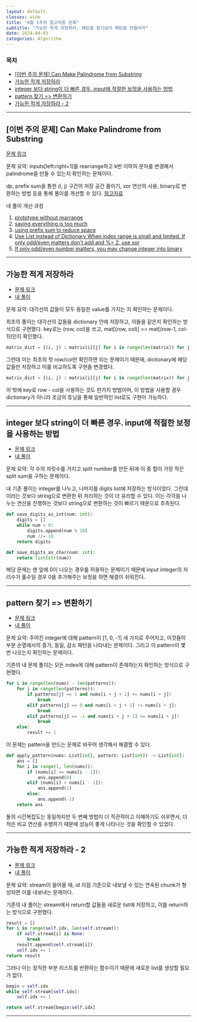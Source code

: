 ```yaml
---
layout: default
classes: wide
title: "4월 1주차 알고리즘 문제"
subtitle: "가능한 적게 저장하라, 패턴을 찾기보다 패턴을 만들어라"
date: 2024-04-03
categories: Algorithm
---
```


### 목차

- [\[이번 주의 문제\] Can Make Palindrome from Substring](#이번-주의-문제-can-make-palindrome-from-substring)
- [가능한 적게 저장하라](#가능한-적게-저장하라)
- [integer 보다 string이 더 빠른 경우. input에 적절한 보정을 사용하는 방법](#integer-보다-string이-더-빠른-경우-input에-적절한-보정을-사용하는-방법)
- [pattern 찾기 =\> 변환하기](#pattern-찾기--변환하기)
- [가능한 적게 저장하라 - 2](#가능한-적게-저장하라---2)

---

## [이번 주의 문제] Can Make Palindrome from Substring

[문제 링크](https://leetcode.com/problems/can-make-palindrome-from-substring/description/)

문제 요약: inputs[left:right+1]를 rearrange하고 k번 이하의 문자를 변경해서 palindrome을 만들 수 있는지 확인하는 문제이다.

dp, prefix sum을 통한 (i, j) 구간의 저장 공간 줄이기, xor 연산의 사용, binary로 변환하는 방법 등을 통해 풀이를 개선할 수 있다. [참고자료](https://leetcode.com/problems/can-make-palindrome-from-substring/solutions/371999/python-100-runtime-and-memory/)

내 풀이 개선 과정

1. [prototype without rearrange](https://github.com/kaestro/algorithms_v3/commit/4e0178afb27014628516dc2a47c0c557b9969d19)
2. [saving everything is too much](https://github.com/kaestro/algorithms_v3/commit/3e5f988d9bf8e79222c52e4d2f4bb22d6034436c)
3. [using prefix sum to reduce space](https://github.com/kaestro/algorithms_v3/commit/78b0945d61b74012b3f331c2829354404e73424e)
4. [Use List instead of Dictionary When index range is small and limited. If only odd/even matters don't add and %= 2, use xor](https://github.com/kaestro/algorithms_v3/commit/f8bd0f94ea3eee84ddf7df8df5130967efc02ea5)
5. [If only odd/even number matters, you may change integer into binary](https://github.com/kaestro/algorithms_v3/commit/d3a4fbeb4c0c86ada9266748c5b848a7b8b0782f)

---

## 가능한 적게 저장하라

- [문제 링크](https://leetcode.com/problems/toeplitz-matrix/description/)
- [내 풀이](https://github.com/kaestro/algorithms_v3/commit/6208041d46052adfabceeb6c1b34685d68896482)

문제 요약: 대각선의 값들이 모두 동일한 value를 가지는 지 확인하는 문제이다.

최초의 풀이는 대각선의 값들을 dictionary 안에 저장하고, 이들을 같은지 확인하는 방식으로 구현했다. key로는 (row, col)을 쓰고, mat[(row, col)] == mat[(row-1, col-1)]인지 확인했다.

```python
matrix_dict = {(i, j) : matrix[i][j] for i in range(len(matrix)) for j in range(len(matrix[0]))}
```

그런데 이는 최초의 첫 row/col만 확인하면 되는 문제이기 때문에, dictionary에 해당 값들만 저장하고 이를 비교하도록 구현을 변경했다.

```python
matrix_dict = {(i, j) : matrix[i][j] for i in range(len(matrix)) for j in range(len(matrix[0])) if i == 0 or j == 0}
```

이 밖에 key로 row - col을 사용하는 것도 한가지 방법이며, 이 방법을 사용할 경우 dictionary가 아니라 조금의 튜닝을 통해 일반적인 list로도 구현이 가능하다.

---

## integer 보다 string이 더 빠른 경우. input에 적절한 보정을 사용하는 방법

- [문제 링크](https://leetcode.com/problems/split-with-minimum-sum/description/)
- [내 풀이](https://github.com/kaestro/algorithms_v3/commit/825c371389d1f69d10666d23fc8f38bbf650c2b3)

문제 요약: 각 수의 자릿수를 가지고 split number를 만든 뒤에 이 중 합이 가장 작은 split sum을 구하는 문제이다.

내 기존 풀이는 integer를 나누고, 나머지를 digits list에 저장하는 방식이었다. 그런데 이러는 것보다 string으로 변환한 뒤 처리하는 것이 더 유리할 수 있다. 이는 각각을 나누는 연산을 진행하는 것보다 string으로 변환하는 것이 빠르기 때문으로 추측된다.

```python
def save_digits_as_int(num: int):
    digits = []
    while num > 0:
        digits.append(num % 10)
        num //= 10
    return digits
```

```python
def save_digits_as_char(num: int):
    return list(str(num))
```

해당 문제는 맨 앞에 0이 나오는 경우를 허용하는 문제이기 때문에 input integer의 자리수가 홀수일 경우 0을 추가해주는 보정을 하면 해결이 쉬워진다.

---

## pattern 찾기 => 변환하기

- [문제 링크](https://leetcode.com/problems/number-of-subarrays-that-match-a-pattern-i/description/)
- [내 풀이](https://github.com/kaestro/algorithms_v3/commit/c0515d3bf3ab61a79de9f97679ffe965902ea9bb)

문제 요약: 주어진 integer에 대해 pattern이 [1, 0, -1] 세 가지로 주어지고, 이것들이 부분 순열에서의 증가, 동일, 감소 패턴을 나타내는 문제이다. 그리고 이 pattern이 몇 번 나오는지 확인하는 문제이다.

기존의 내 문제 풀이는 모든 index에 대해 pattern이 존재하는지 확인하는 방식으로 구현했다.

```python
for i in range(len(nums) - len(patterns)):
    for j in range(len(patterns)):
        if patterns[j] == 1 and nums[i + j + 1] <= nums[i + j]:
            break
        elif patterns[j] == 0 and nums[i + j + 1] != nums[i + j]:
            break
        elif patterns[j] == -1 and nums[i + j + 1] >= nums[i + j]:
            break
    else:
        result += 1
```

이 문제는 pattern을 만드는 문제로 바꾸어 생각해서 해결할 수 있다.

```python
def apply_pattern(nums: List[int], pattern: List[int]) -> List[int]:
    ans = []
    for i in range(1, len(nums)):
        if (nums[i] == nums[i - 1]):
            ans.append(0)
        elif (nums[i] > nums[i - 1]):
            ans.append(1)
        else:
            ans.append(-1)
    return ans
```

둘의 시간복잡도는 동일하지만 두 번째 방법이 더 직관적이고 이해하기도 쉬우면서, 더 적은 비교 연산을 수행하기 때문에 성능이 좋게 나타나는 것을 확인할 수 있었다.

---

## 가능한 적게 저장하라 - 2

- [문제 링크](https://leetcode.com/problems/design-an-ordered-stream/description/)
- [내 풀이](https://github.com/kaestro/algorithms_v3/commit/f38f736837c54887b8a31bbb59a0806a8b7f2c7b)

문제 요약: stream이 들어올 때, id 지점 기준으로 내보낼 수 있는 연속된 chunk가 형성되면 이를 내보내는 문제이다.

기존의 내 풀이는 stream에서 return할 값들을 새로운 list에 저장하고, 이를 return하는 방식으로 구현했다.

```python
result = []
for i in range(self.idx, len(self.stream)):
    if self.stream[i] is None:
        break
    result.append(self.stream[i])
    self.idx += 1
return result
```

그러나 이는 정직한 부분 리스트를 반환하는 함수이기 때문에 새로운 list를 생성할 필요가 없다.

```python
begin = self.idx
while self.stream[self.idx]:
    self.idx += 1

return self.stream[begin:self.idx]
```

---
